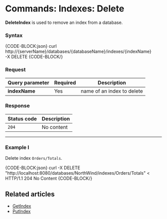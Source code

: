 # Commands: Indexes: Delete

**DeleteIndex** is used to remove an index from a database.

### Syntax

{CODE-BLOCK:json}
curl \
	http://{serverName}/databases/{databaseName}/indexes/{indexName} \
	-X DELETE 
{CODE-BLOCK/}

### Request

| Query parameter | Required | Description  |
| ------------- | -- | ---- |
| **indexName** | Yes | name of an index to delete |

### Response

| Status code | Description |
| ----------- | - |
| `204` | No content |

<hr />

### Example I

Delete index `Orders/Totals`.

{CODE-BLOCK:json}
curl -X DELETE "http://localhost:8080/databases/NorthWind/indexes/Orders/Totals" 
< HTTP/1.1 204 No Content
{CODE-BLOCK/}


## Related articles

- [GetIndex](../../../client-api/commands/indexes/get)  
- [PutIndex](../../../client-api/commands/indexes/put)  
